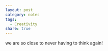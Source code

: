 ```yaml
---
layout: post
category: notes
tags:
  - Creativity
share: true
---
```

we are so close to never having to think again!
